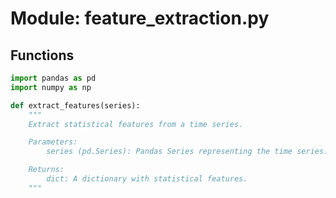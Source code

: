 # Module: feature_extraction.py

## Functions

```python
import pandas as pd
import numpy as np

def extract_features(series):
    """
    Extract statistical features from a time series.

    Parameters:
        series (pd.Series): Pandas Series representing the time series.

    Returns:
        dict: A dictionary with statistical features.
    """
